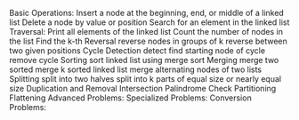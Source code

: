Basic Operations:
    Insert a node at the beginning, end, or middle of a linked list
    Delete a node by value or position
    Search for an element in the linked list
Traversal:
    Print all elements of the linked list
    Count the number of nodes in the list 
    Find the k-th
Reversal
    reverse nodes in groups of k
    reverse between two given positions
Cycle Detection
    detect
    find starting node of cycle
    remove cycle 
Sorting
    sort linked list using merge sort
Merging
    merge two sorted 
    merge k sorted linked list
    merge alternating nodes of two lists
Splitting
    split into two halves
    split into k parts of equal size or nearly equal size
Duplication and Removal
Intersection
Palindrome Check
Partitioning
Flattening
Advanced Problems:
Specialized Problems:
Conversion Problems: 